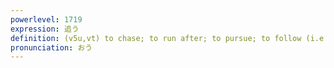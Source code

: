 ```yaml
---
powerlevel: 1719
expression: 追う
definition: (v5u,vt) to chase; to run after; to pursue; to follow (i.e. a set order, a trend); to drive out; to oust; to expel; to drive (i.e. a herd); (in passive voice) to be pressed (for time, etc.); (P)
pronunciation: おう
---
```


